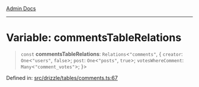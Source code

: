 [Admin Docs](/)

***

# Variable: commentsTableRelations

> `const` **commentsTableRelations**: `Relations`\<`"comments"`, \{ `creator`: `One`\<`"users"`, `false`\>; `post`: `One`\<`"posts"`, `true`\>; `votesWhereComment`: `Many`\<`"comment_votes"`\>; \}\>

Defined in: [src/drizzle/tables/comments.ts:67](https://github.com/PalisadoesFoundation/talawa-api/blob/a4f57b3a64e82c74809b195eb7bde9c04b2a5e89/src/drizzle/tables/comments.ts#L67)

